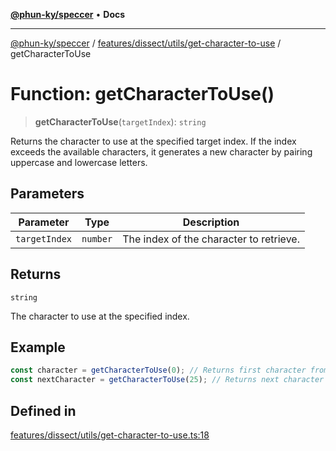 [**@phun-ky/speccer**](../../../../../README.md) • **Docs**

***

[@phun-ky/speccer](../../../../../README.md) / [features/dissect/utils/get-character-to-use](../README.md) / getCharacterToUse

# Function: getCharacterToUse()

> **getCharacterToUse**(`targetIndex`): `string`

Returns the character to use at the specified target index.
If the index exceeds the available characters, it generates a new character by pairing uppercase and lowercase letters.

## Parameters

| Parameter | Type | Description |
| ------ | ------ | ------ |
| `targetIndex` | `number` | The index of the character to retrieve. |

## Returns

`string`

The character to use at the specified index.

## Example

```ts
const character = getCharacterToUse(0); // Returns first character from SPECCER_LITERALS
const nextCharacter = getCharacterToUse(25); // Returns next character or a generated pair if index exceeds literals length
```

## Defined in

[features/dissect/utils/get-character-to-use.ts:18](https://github.com/phun-ky/speccer/blob/main/src/features/dissect/utils/get-character-to-use.ts#L18)
